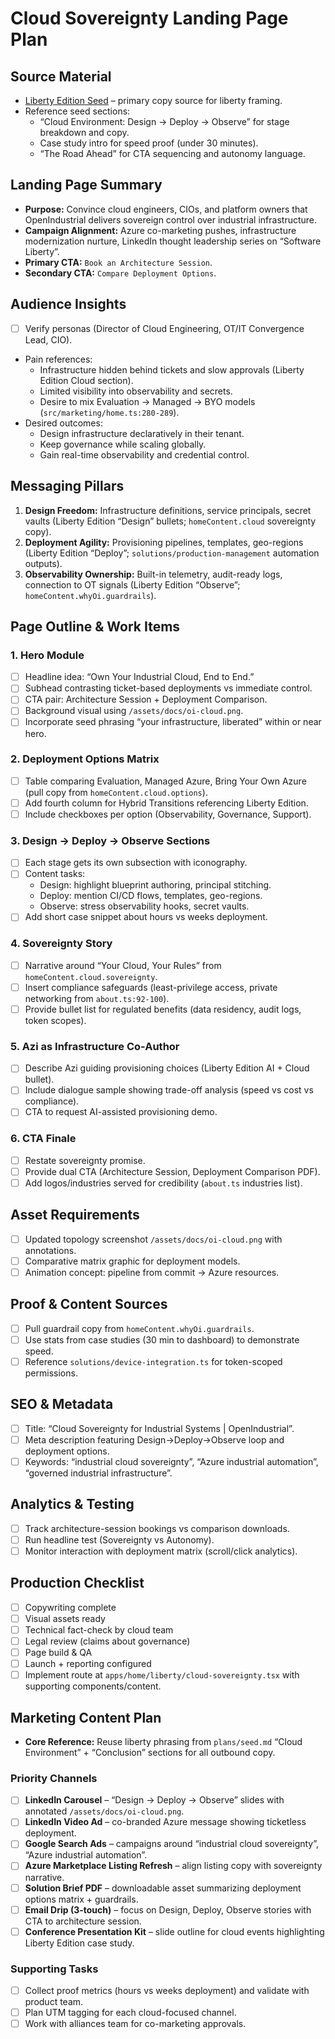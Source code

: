 # Cloud Sovereignty Landing Page Plan

## Source Material

- [Liberty Edition Seed](./seed.md) – primary copy source for liberty framing.
- Reference seed sections:
  - “Cloud Environment: Design → Deploy → Observe” for stage breakdown and copy.
  - Case study intro for speed proof (under 30 minutes).
  - “The Road Ahead” for CTA sequencing and autonomy language.

## Landing Page Summary

- **Purpose:** Convince cloud engineers, CIOs, and platform owners that OpenIndustrial delivers sovereign control over industrial infrastructure.
- **Campaign Alignment:** Azure co-marketing pushes, infrastructure modernization nurture, LinkedIn thought leadership series on “Software Liberty”.
- **Primary CTA:** `Book an Architecture Session`.
- **Secondary CTA:** `Compare Deployment Options`.

## Audience Insights

- [ ] Verify personas (Director of Cloud Engineering, OT/IT Convergence Lead, CIO).
- Pain references:
  - Infrastructure hidden behind tickets and slow approvals (Liberty Edition Cloud section).
  - Limited visibility into observability and secrets.
  - Desire to mix Evaluation → Managed → BYO models (`src/marketing/home.ts:280-289`).
- Desired outcomes:
  - Design infrastructure declaratively in their tenant.
  - Keep governance while scaling globally.
  - Gain real-time observability and credential control.

## Messaging Pillars

1. **Design Freedom:** Infrastructure definitions, service principals, secret vaults (Liberty Edition “Design” bullets; `homeContent.cloud` sovereignty copy).
2. **Deployment Agility:** Provisioning pipelines, templates, geo-regions (Liberty Edition “Deploy”; `solutions/production-management` automation outputs).
3. **Observability Ownership:** Built-in telemetry, audit-ready logs, connection to OT signals (Liberty Edition “Observe”; `homeContent.whyOi.guardrails`).

## Page Outline & Work Items

### 1. Hero Module

- [ ] Headline idea: “Own Your Industrial Cloud, End to End.”
- [ ] Subhead contrasting ticket-based deployments vs immediate control.
- [ ] CTA pair: Architecture Session + Deployment Comparison.
- [ ] Background visual using `/assets/docs/oi-cloud.png`.
- [ ] Incorporate seed phrasing “your infrastructure, liberated” within or near hero.

### 2. Deployment Options Matrix

- [ ] Table comparing Evaluation, Managed Azure, Bring Your Own Azure (pull copy from `homeContent.cloud.options`).
- [ ] Add fourth column for Hybrid Transitions referencing Liberty Edition.
- [ ] Include checkboxes per option (Observability, Governance, Support).

### 3. Design → Deploy → Observe Sections

- [ ] Each stage gets its own subsection with iconography.
- [ ] Content tasks:
  - Design: highlight blueprint authoring, principal stitching.
  - Deploy: mention CI/CD flows, templates, geo-regions.
  - Observe: stress observability hooks, secret vaults.
- [ ] Add short case snippet about hours vs weeks deployment.

### 4. Sovereignty Story

- [ ] Narrative around “Your Cloud, Your Rules” from `homeContent.cloud.sovereignty`.
- [ ] Insert compliance safeguards (least-privilege access, private networking from `about.ts:92-100`).
- [ ] Provide bullet list for regulated benefits (data residency, audit logs, token scopes).

### 5. Azi as Infrastructure Co-Author

- [ ] Describe Azi guiding provisioning choices (Liberty Edition AI + Cloud bullet).
- [ ] Include dialogue sample showing trade-off analysis (speed vs cost vs compliance).
- [ ] CTA to request AI-assisted provisioning demo.

### 6. CTA Finale

- [ ] Restate sovereignty promise.
- [ ] Provide dual CTA (Architecture Session, Deployment Comparison PDF).
- [ ] Add logos/industries served for credibility (`about.ts` industries list).

## Asset Requirements

- [ ] Updated topology screenshot `/assets/docs/oi-cloud.png` with annotations.
- [ ] Comparative matrix graphic for deployment models.
- [ ] Animation concept: pipeline from commit → Azure resources.

## Proof & Content Sources

- [ ] Pull guardrail copy from `homeContent.whyOi.guardrails`.
- [ ] Use stats from case studies (30 min to dashboard) to demonstrate speed.
- [ ] Reference `solutions/device-integration.ts` for token-scoped permissions.

## SEO & Metadata

- [ ] Title: “Cloud Sovereignty for Industrial Systems | OpenIndustrial”.
- [ ] Meta description featuring Design→Deploy→Observe loop and deployment options.
- [ ] Keywords: “industrial cloud sovereignty”, “Azure industrial automation”, “governed industrial infrastructure”.

## Analytics & Testing

- [ ] Track architecture-session bookings vs comparison downloads.
- [ ] Run headline test (Sovereignty vs Autonomy).
- [ ] Monitor interaction with deployment matrix (scroll/click analytics).

## Production Checklist

- [ ] Copywriting complete
- [ ] Visual assets ready
- [ ] Technical fact-check by cloud team
- [ ] Legal review (claims about governance)
- [ ] Page build & QA
- [ ] Launch + reporting configured
- [ ] Implement route at `apps/home/liberty/cloud-sovereignty.tsx` with supporting components/content.

## Marketing Content Plan

- **Core Reference:** Reuse liberty phrasing from `plans/seed.md` “Cloud Environment” + “Conclusion” sections for all outbound copy.

### Priority Channels

- [ ] **LinkedIn Carousel** – “Design → Deploy → Observe” slides with annotated `/assets/docs/oi-cloud.png`.
- [ ] **LinkedIn Video Ad** – co-branded Azure message showing ticketless deployment.
- [ ] **Google Search Ads** – campaigns around “industrial cloud sovereignty”, “Azure industrial automation”.
- [ ] **Azure Marketplace Listing Refresh** – align listing copy with sovereignty narrative.
- [ ] **Solution Brief PDF** – downloadable asset summarizing deployment options matrix + guardrails.
- [ ] **Email Drip (3-touch)** – focus on Design, Deploy, Observe stories with CTA to architecture session.
- [ ] **Conference Presentation Kit** – slide outline for cloud events highlighting Liberty Edition case study.

### Supporting Tasks

- [ ] Collect proof metrics (hours vs weeks deployment) and validate with product team.
- [ ] Plan UTM tagging for each cloud-focused channel.
- [ ] Work with alliances team for co-marketing approvals.
